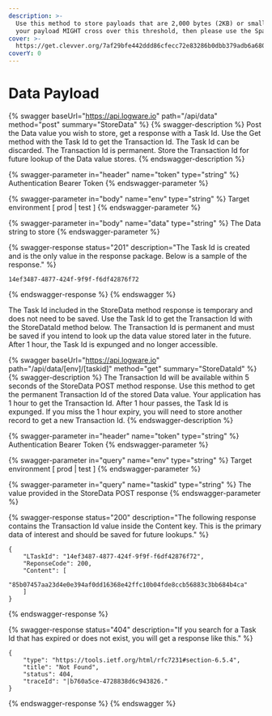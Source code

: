 ```yaml
---
description: >-
  Use this method to store payloads that are 2,000 bytes (2KB) or smaller. If
  your payload MIGHT cross over this threshold, then please use the Span method.
cover: >-
  https://get.clevver.org/7af29bfe442ddd86cfecc72e83286b0dbb379adb6a680cd32ef417157838e7c0.png
coverY: 0
---
```


# Data Payload

{% swagger baseUrl="https://api.logware.io" path="/api/data" method="post" summary="StoreData" %}
{% swagger-description %}
Post the Data value you wish to store, get a response with a Task Id. Use the Get method with the Task Id to get the Transaction Id. The Task Id can be discarded. The Transaction Id is permanent. Store the Transaction Id for future lookup of the Data value stores.
{% endswagger-description %}

{% swagger-parameter in="header" name="token" type="string" %}
Authentication Bearer Token
{% endswagger-parameter %}

{% swagger-parameter in="body" name="env" type="string" %}
Target environment [ prod | test ]
{% endswagger-parameter %}

{% swagger-parameter in="body" name="data" type="string" %}
The Data string to store
{% endswagger-parameter %}

{% swagger-response status="201" description="The Task Id is created and is the only value in the response package. Below is a sample of the response." %}
```
14ef3487-4877-424f-9f9f-f6df42876f72
```
{% endswagger-response %}
{% endswagger %}

The Task Id included in the StoreData method response is temporary and does not need to be saved. Use the Task Id to get the Transaction Id with the StoreDataId method below. The Transaction Id is permanent and must be saved if you intend to look up the data value stored later in the future. After 1 hour, the Task Id is expunged and no longer accessible.

{% swagger baseUrl="https://api.logware.io" path="/api/data/[env]/[taskid]" method="get" summary="StoreDataId" %}
{% swagger-description %}
The Transaction Id will be available within 5 seconds of the StoreData POST method response. Use this method to get the permanent Transaction Id of the stored Data value. Your application has 1 hour to get the Transaction Id. After 1 hour passes, the Task Id is expunged. If you miss the 1 hour expiry, you will need to store another record to get a new Transaction Id.
{% endswagger-description %}

{% swagger-parameter in="header" name="token" type="string" %}
Authentication Bearer Token
{% endswagger-parameter %}

{% swagger-parameter in="query" name="env" type="string" %}
Target environment [ prod | test ]
{% endswagger-parameter %}

{% swagger-parameter in="query" name="taskid" type="string" %}
The value provided in the StoreData POST response
{% endswagger-parameter %}

{% swagger-response status="200" description="The following response contains the Transaction Id value inside the Content key. This is the primary data of interest and should be saved for future lookups." %}
```
{
    "LTaskId": "14ef3487-4877-424f-9f9f-f6df42876f72",
    "ReponseCode": 200,
    "Content": [
        "85b07457aa23d4e0e394af0dd16368e42ffc10b04fde8ccb56883c3bb684b4ca"
    ]
}
```
{% endswagger-response %}

{% swagger-response status="404" description="If you search for a Task Id that has expired or does not exist, you will get a response like this." %}
```
{
    "type": "https://tools.ietf.org/html/rfc7231#section-6.5.4",
    "title": "Not Found",
    "status": 404,
    "traceId": "|b760a5ce-4728838d6c943826."
}
```
{% endswagger-response %}
{% endswagger %}
